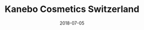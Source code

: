 ﻿---
title:          "Kanebo Cosmetics Switzerland"
date:           "2018-07-05"
draft:          false
robotsExclude:  true
---
